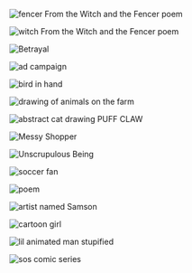 
  <img src="images/fencer.jpg"
     raw=true
     alt="fencer From the Witch and the Fencer poem"
     style="margin-right: 10px;" />
  

   <img src="images/witch.jpg"
     raw=true
     alt="witch From the Witch and the Fencer poem"
     style="margin-right: 10px;" />


  <img src="images/betrayal.jpg"
     raw=true
     alt="Betrayal"
     style="margin-right: 10px;" />
 


  <img src="images/chick.jpg"
     raw=true
     alt="ad campaign"
     style="margin-right: 10px;" />



  <img src="images/birdie.jpg"
     raw=true
     alt="bird in hand"
     style="margin-right: 10px;" />


  <img src="images/animals.jpg"
     raw=true
     alt="drawing of animals on the farm"
     style="margin-right: 10px;" />
 


  <img src="images/clawjpg"
     raw=true
     alt="abstract cat drawing PUFF CLAW"
     style="margin-right: 10px;" />


  <img src="images/beans.jpg"
     raw=true
     alt="Messy Shopper"
     style="margin-right: 10px;" />
  

  <img src="images/malice.jpg"
     raw=true
     alt="Unscrupulous Being"
     style="margin-right: 10px;" />


  <img src="images/soccer.jpg"
     raw=true
     alt="soccer fan"
     style="margin-right: 10px;" />
  

  <img src="images/poem.jpg"
     raw=true
     alt="poem"
     style="margin-right: 10px;" />
  

  <img src="images/sam.jpg"
     raw=true
     alt="artist named Samson"
     style="margin-right: 10px;" />
  

  <img src="images/ikigai.jpg"
     raw=true
     alt="cartoon girl"
     style="margin-right: 10px;" />


  <img src="images/man.gif"
     raw=true
     alt="lil animated man stupified"
     style="margin-right: 10px;" />


  <img src="images/cartoon.jpg"
     raw=true
     alt="sos comic series"
     style="margin-right: 10px;" />


